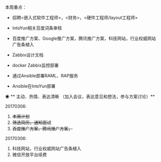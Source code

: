 本周重点：

* 招聘&lt;嵌入式软件工程师&gt;，&lt;财务&gt;，&lt;硬件工程师/layout工程师&gt;

* IntoYun相关百度词条审核

* 百度推广方案、Google推广方案，腾讯推广方案，科技网站，行业权威网站广告条植入

* Zabbix设计文档

* docker Zabbix监控部署

* 通过Ansible部署RAML、RAP服务

* Ansible在IntoYun部署

◉ ** 主动、热情、表达清晰 （加入会议，表达意见和想法，参与方案讨论）**

20170306:

1. ~~本周计划~~
2. ~~筛选简历，通知面试~~
3. ~~百度推广方案、腾讯推广方案，~~

20170306:

1. 科技网站，行业权威网站广告条植入
2. 微信开放平台续费



